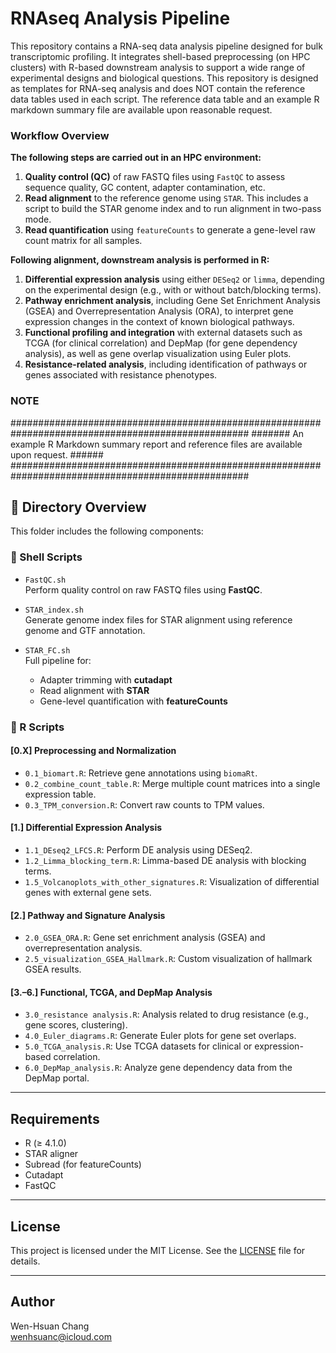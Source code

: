 # RNAseq Analysis Pipeline

This repository contains a RNA-seq data analysis pipeline designed for bulk transcriptomic profiling. It integrates shell-based preprocessing (on HPC clusters) with R-based downstream analysis to support a wide range of experimental designs and biological questions.
This repository is designed as templates for RNA-seq analysis and does NOT contain the reference data tables used in each script. The reference data table and an example R markdown summary file are available upon reasonable request.

### Workflow Overview

**The following steps are carried out in an HPC environment:**

1. **Quality control (QC)** of raw FASTQ files using `FastQC` to assess sequence quality, GC content, adapter contamination, etc.
2. **Read alignment** to the reference genome using `STAR`. This includes a script to build the STAR genome index and to run alignment in two-pass mode.
3. **Read quantification** using `featureCounts` to generate a gene-level raw count matrix for all samples.

**Following alignment, downstream analysis is performed in R:**

1. **Differential expression analysis** using either `DESeq2` or `limma`, depending on the experimental design (e.g., with or without batch/blocking terms).
2. **Pathway enrichment analysis**, including Gene Set Enrichment Analysis (GSEA) and Overrepresentation Analysis (ORA), to interpret gene expression changes in the context of known biological pathways.
3. **Functional profiling and integration** with external datasets such as TCGA (for clinical correlation) and DepMap (for gene dependency analysis), as well as gene overlap visualization using Euler plots.
4. **Resistance-related analysis**, including identification of pathways or genes associated with resistance phenotypes.


### NOTE ###
###################################################################################################
####### An example R Markdown summary report and reference files are available upon request. ######
###################################################################################################

## 📁 Directory Overview

This folder includes the following components:

### 🔧 Shell Scripts
- `FastQC.sh`  
  Perform quality control on raw FASTQ files using **FastQC**.

- `STAR_index.sh`  
  Generate genome index files for STAR alignment using reference genome and GTF annotation.

- `STAR_FC.sh`  
  Full pipeline for:
  - Adapter trimming with **cutadapt**
  - Read alignment with **STAR**
  - Gene-level quantification with **featureCounts**

### 🧬 R Scripts

#### [0.X] Preprocessing and Normalization
- `0.1_biomart.R`: Retrieve gene annotations using `biomaRt`.
- `0.2_combine_count_table.R`: Merge multiple count matrices into a single expression table.
- `0.3_TPM_conversion.R`: Convert raw counts to TPM values.

#### [1.] Differential Expression Analysis
- `1.1_DEseq2_LFCS.R`: Perform DE analysis using DESeq2.
- `1.2_Limma_blocking_term.R`: Limma-based DE analysis with blocking terms.
- `1.5_Volcanoplots_with_other_signatures.R`: Visualization of differential genes with external gene sets.

#### [2.] Pathway and Signature Analysis
- `2.0_GSEA_ORA.R`: Gene set enrichment analysis (GSEA) and overrepresentation analysis.
- `2.5_visualization_GSEA_Hallmark.R`: Custom visualization of hallmark GSEA results.

#### [3.–6.] Functional, TCGA, and DepMap Analysis
- `3.0_resistance analysis.R`: Analysis related to drug resistance (e.g., gene scores, clustering).
- `4.0_Euler_diagrams.R`: Generate Euler plots for gene set overlaps.
- `5.0_TCGA_analysis.R`: Use TCGA datasets for clinical or expression-based correlation.
- `6.0_DepMap_analysis.R`: Analyze gene dependency data from the DepMap portal.

---

## Requirements

- R (≥ 4.1.0)
- STAR aligner
- Subread (for featureCounts)
- Cutadapt
- FastQC

---


## License

This project is licensed under the MIT License. See the [LICENSE](../LICENSE) file for details.

---

## Author

Wen-Hsuan Chang  
wenhsuanc@icloud.com

